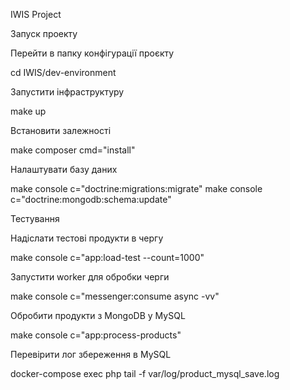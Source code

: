 IWIS Project

Запуск проекту

Перейти в папку конфігурації проєкту

cd IWIS/dev-environment

Запустити інфраструктуру

make up

Встановити залежності

make composer cmd="install"

Налаштувати базу даних

make console c="doctrine:migrations:migrate"
make console c="doctrine:mongodb:schema:update"

Тестування

Надіслати тестові продукти в чергу

make console c="app:load-test --count=1000"

Запустити worker для обробки черги

make console c="messenger:consume async -vv"

Обробити продукти з MongoDB у MySQL

make console c="app:process-products"

Перевірити лог збереження в MySQL

docker-compose exec php tail -f var/log/product_mysql_save.log


